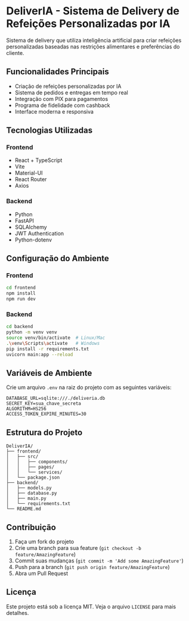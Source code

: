 # DeliverIA - Sistema de Delivery de Refeições Personalizadas por IA

Sistema de delivery que utiliza inteligência artificial para criar refeições personalizadas baseadas nas restrições alimentares e preferências do cliente.

## Funcionalidades Principais

- Criação de refeições personalizadas por IA
- Sistema de pedidos e entregas em tempo real
- Integração com PIX para pagamentos
- Programa de fidelidade com cashback
- Interface moderna e responsiva

## Tecnologias Utilizadas

### Frontend
- React + TypeScript
- Vite
- Material-UI
- React Router
- Axios

### Backend
- Python
- FastAPI
- SQLAlchemy
- JWT Authentication
- Python-dotenv

## Configuração do Ambiente

### Frontend
```bash
cd frontend
npm install
npm run dev
```

### Backend
```bash
cd backend
python -m venv venv
source venv/bin/activate  # Linux/Mac
.\venv\Scripts\activate   # Windows
pip install -r requirements.txt
uvicorn main:app --reload
```

## Variáveis de Ambiente

Crie um arquivo `.env` na raiz do projeto com as seguintes variáveis:

```env
DATABASE_URL=sqlite:///./deliveria.db
SECRET_KEY=sua_chave_secreta
ALGORITHM=HS256
ACCESS_TOKEN_EXPIRE_MINUTES=30
```

## Estrutura do Projeto

```
DeliverIA/
├── frontend/
│   ├── src/
│   │   ├── components/
│   │   ├── pages/
│   │   └── services/
│   └── package.json
├── backend/
│   ├── models.py
│   ├── database.py
│   ├── main.py
│   └── requirements.txt
└── README.md
```

## Contribuição

1. Faça um fork do projeto
2. Crie uma branch para sua feature (`git checkout -b feature/AmazingFeature`)
3. Commit suas mudanças (`git commit -m 'Add some AmazingFeature'`)
4. Push para a branch (`git push origin feature/AmazingFeature`)
5. Abra um Pull Request

## Licença

Este projeto está sob a licença MIT. Veja o arquivo `LICENSE` para mais detalhes. 